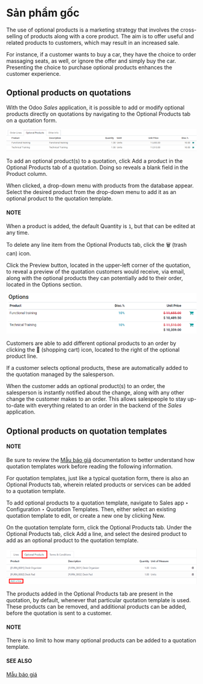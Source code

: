 # Sản phẩm gốc

The use of optional products is a marketing strategy that involves the cross-selling of products
along with a core product. The aim is to offer useful and related products to customers, which may
result in an increased sale.

For instance, if a customer wants to buy a car, they have the choice to order massaging seats, as
well, or ignore the offer and simply buy the car. Presenting the choice to purchase optional
products enhances the customer experience.

## Optional products on quotations

With the Odoo *Sales* application, it is possible to add or modify optional products directly on
quotations by navigating to the Optional Products tab on a quotation form.

![How to add optional products to your quotations on Odoo Sales.](../../../../.gitbook/assets/optional-products-tab.png)

To add an optional product(s) to a quotation, click Add a product in the
Optional Products tab of a quotation. Doing so reveals a blank field in the
Product column.

When clicked, a drop-down menu with products from the database appear. Select the desired product
from the drop-down menu to add it as an optional product to the quotation template.

#### NOTE
When a product is added, the default Quantity is `1`, but that can be edited at any
time.

To delete any line item from the Optional Products tab, click the 🗑️ (trash
can) icon.

Click the Preview button, located in the upper-left corner of the quotation, to reveal a
preview of the quotation customers would receive, via email, along with the optional products they
can potentially add to their order, located in the Options section.

![Preview your quotations on Odoo Sales.](../../../../.gitbook/assets/optional-products-checkout.png)

Customers are able to add different optional products to an order by clicking the 🛒
(shopping cart) icon, located to the right of the optional product line.

If a customer selects optional products, these are automatically added to the quotation managed by
the salesperson.

When the customer adds an optional product(s) to an order, the salesperson is instantly notified
about the change, along with any other change the customer makes to an order. This allows
salespeople to stay up-to-date with everything related to an order in the backend of the *Sales*
application.

## Optional products on quotation templates

#### NOTE
Be sure to review the [Mẫu báo giá](applications/sales/sales/send_quotations/quote_template.md) documentation to better understand how quotation
templates work before reading the following information.

For quotation templates, just like a typical quotation form, there is also an Optional
Products tab, wherein related products or services can be added to a quotation template.

To add optional products to a quotation template, navigate to Sales app ‣
Configuration ‣ Quotation Templates. Then, either select an existing quotation template to edit,
or create a new one by clicking New.

On the quotation template form, click the Optional Products tab. Under the
Optional Products tab, click Add a line, and select the desired product to
add as an optional product to the quotation template.

![Preview your quotations on Odoo Sales.](../../../../.gitbook/assets/optional-products-tab-quotation-template.png)

The products added in the Optional Products tab are present in the quotation, by
default, whenever that particular quotation template is used. These products can be removed, and
additional products can be added, before the quotation is sent to a customer.

#### NOTE
There is no limit to how many optional products can be added to a quotation template.

#### SEE ALSO
[Mẫu báo giá](applications/sales/sales/send_quotations/quote_template.md)
